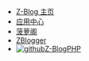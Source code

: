 - [Z-Blog 主页](https://www.zblogcn.com/ "Z-Blog & ZBlogPHP官方网站——开源免费、体积小巧功能强大的博客程序与CMS建站系统")
- [应用中心](https://app.zblogcn.com/ "Z-Blog 应用中心 - Z-Blog & Z-BlogPHP 应用大本营，提供免费与收费的 Z-Blog & Z-BlogPHP 主题、模板和插件的下载")
- [菠萝阁](https://blog.zblogcn.com/)
- [ZBlogger](https://bbs.zblogcn.com/)
- [![github](https://cdn.jsdelivr.net/gh/zblogcn/docs-zblogphp@main/docs/svg/github.svg)Z-BlogPHP](https://github.com/zblogcn/zblogphp "zblogcn/zblogphp: Z-BlogPHP博客程序")
